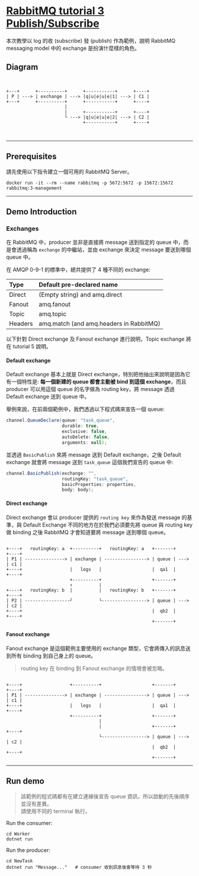# [RabbitMQ tutorial 3 Publish/Subscribe](https://www.rabbitmq.com/tutorials/tutorial-three-dotnet.html)

本次教學以 log 的收 (subscribe) 發 (publish) 作為範例，說明 RabbitMQ messaging model 中的 exchange 是扮演什麼樣的角色。

## Diagram

```
                                               
                                           
+---+      +----------+      +-----------+      +----+
| P | ---> | exchange | ---> |q|u|e|u|e|1| ---> | C1 |
+---+      +----------+      +-----------+      +----+
                      |                   
                      |      +-----------+      +----+
                      └ ---> |q|u|e|u|e|2| ---> | C2 |
                             +-----------+      +----+   
                                           
                                                                                       
```

---

## Prerequisites

請先使用以下指令建立一個可用的 RabbitMQ Server。

```
docker run -it --rm --name rabbitmq -p 5672:5672 -p 15672:15672 rabbitmq:3-management
``` 

---

## Demo Introduction

### Exchanges

在 RabbitMQ 中，producer 並非是直接將 message 送到指定的 queue 中，而是會透過稱為 `exchange` 的中繼站，並由 exchange 來決定 message 要送到哪個 queue 中。  

在 AMQP 0-9-1 的標準中，總共提供了 4 種不同的 exchange:

Type    | Default pre-declared name
  :---  |             :---
Direct  | (Empty string) and amq.direct
Fanout  | amq.fanout
Topic   | amq.topic
Headers | amq.match (and amq.headers in RabbitMQ)

以下針對 Direct exchange 及 Fanout exchange 進行說明，Topic exchange 將在 tutorial 5 說明。

#### Default exchange

Default exchange 基本上就是 Direct exchange，特別把他抽出來說明是因為它有一個特性是: **每一個新建的 queue 都會主動被 bind 到這個 exchange**，而且 producer 可以用這個 queue 的名字做為 routing key，將 message 透過 Default exchange 送到 queue 中。

舉例來說，在前兩個範例中，我們透過以下程式碼來宣告一個 queue:

```cs
channel.QueueDeclare(queue: "task_queue", 
                     durable: true, 
                     exclusive: false, 
                     autoDelete: false, 
                     arguments: null);
```

並透過 `BasicPublish` 來將 message 送到 Default exchange，之後 Default exchange 就會將 message 送到 `task_queue` 這個我們宣告的 queue 中:

```cs
channel.BasicPublish(exchange: "",
                     routingKey: "task_queue",
                     basicProperties: properties,
                     body: body);
```

#### Direct exchange

Direct exchange 會以 producer 提供的 `routing key` 來作為發送 message 的基準，與 Default Exchange 不同的地方在於我們必須要先將 queue 與 routing key 做 binding 之後 RabbitMQ 才會知道要將 message 送到哪個 queue。  

```

+----+   routingKey: a  +----------+   routingKey: a   +-------+      +----+
| P1 | ---------------> | exchange | ----------------> | queue | ---> | c1 |
+----+                  |   logs   |                   |  qa1  |      +----+
                        +----------+                   +-------+
                        ↑          |
+----+   routingKey: b  |          |   routingKey: b   +-------+      +----+
| P2 | -----------------┘          └-----------------> | queue | ---> | c2 |
+----+                                                 |  qb2  |      +----+
                                                       +-------+
```

#### Fanout exchange

Fanout exchange 是這個範例主要使用的 exchange 類型，它會將傳入的訊息送到所有 binding 到自己身上的 queue。  

> routing key 在 binding 到 Fanout exchange 的情境會被忽略。

```

+----+                  +----------+                   +-------+      +----+
| P1 | ---------------> | exchange | ----------------> | queue | ---> | c1 |
+----+                  |   logs   |                   |  qa1  |      +----+
                        +----------+                   +-------+
                                   |
                                   |                   +-------+      +----+
                                   └-----------------> | queue | ---> | c2 |
                                                       |  qb2  |      +----+
                                                       +-------+
```

---

## Run demo

> 該範例的程式碼都有在建立連線後宣告 queue 資訊，所以啟動的先後順序並沒有差異。  
> 請使用不同的 terminal 執行。

Run the consumer:

```
cd Worker
dotnet run
```

Run the producer:

```
cd NewTask
dotnet run "Message..."   # consumer 收到訊息後會等待 3 秒
```